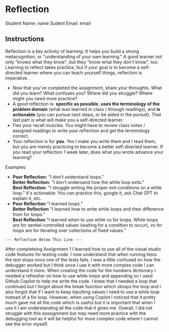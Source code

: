 # Reflection

Student Name:  name
Sudent Email:  email

## Instructions

Reflection is a key activity of learning. It helps you build a strong metacognition, or "understanding of your own learning." A good learner not only "knows what they know", but they "know what they don't know", too. Learning to reflect takes practice, but if your goal is to become a self-directed learner where you can teach yourself things, reflection is imperative.

- Now that you've completed the assignment, share your throughts. What did you learn? What confuses you? Where did you struggle? Where might you need more practice?
- A good reflection is: **specific as possible**,  **uses the terminology of the problem domain** (what was learned in class / through readings), and **is actionable** (you can pursue next steps, or be aided in the pursuit). That last part is what will make you a self-directed learner.
- Flex your recall muscles. You might have to review class notes / assigned readings to write your reflection and get the terminology correct.
- Your reflection is for **you**. Yes I make you write them and I read them, but you are merely practicing to become a better self-directed learner. If you read your reflection 1 week later, does what you wrote advance your learning?

Examples:

- **Poor Reflection:**  "I don't understand loops."   
**Better Reflection:** "I don't undersand how the while loop exits."   
**Best Reflection:** "I struggle writing the proper exit conditions on a while loop." It's actionable: You can practice this, google it, ask Chat GPT to explain it, etc. 
-  **Poor Reflection** "I learned loops."   
**Better Reflection** "I learned how to write while loops and their difference from for loops."   
**Best Reflection** "I learned when to use while vs for loops. While loops are for sentiel-controlled values (waiting for a condition to occur), vs for loops are for iterating over collections of fixed values."

`--- Reflection Below This Line ---`

After completeing Assignment 1 I learned how to use all of the visual studio code features for testing code. I now understand that when running tests the test stops once one of the tests fails. I was a little confused on how the debugger worked but I think once I use it with more complex code I can understand it more. When creating the code for the numbers dictionary I needed a refresher on how to use while loops and appending so I used Github Copilot to help me write the code. I knew that I needed a loop that continued but I forgot about the break function which stoops the loop and I also forgot that if I want to keep inputting values I need to use a while loop instead of a for loop. However, when using Copilot I noticed that it pretty much gave me all the code which is useful but it is important that when I use it I am understanding all the code that it gives me. Overall, I did not struggle with this asssignment but may need more practice with the debugging tool as it will be helpful for more complex code where I cannot see the error myself.


